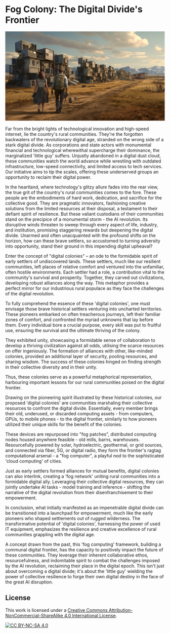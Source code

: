 # Fog Colony: The Digital Divide's Frontier

<img src="../assets/fog_colony.png" width="704" />

Far from the bright lights of technological innovation and high-speed internet, lie the country's rural communities. They're the forgotten backwaters of the revolutionary digital age, stranded on the wrong side of a stark digital divide. As corporations and state actors with monumental financial and technological wherewithal supercharge their dominance, the marginalized 'little guy' suffers. Unjustly abandoned in a digital dust cloud, these communities watch the world advance while wrestling with outdated infrastructure, low-speed connectivity, and limited access to tech services. Our initiative aims to tip the scales, offering these underserved groups an opportunity to reclaim their digital power.

In the heartland, where technology's glitzy allure fades into the rear view, the true grit of the country's rural communities comes to the fore. These people are the embodiments of hard work, dedication, and sacrifice for the collective good. They are pragmatic innovators, fashioning creative solutions from the limited resources at their disposal, a testament to their defiant spirit of resilience. But these valiant custodians of their communities stand on the precipice of a monumental storm - the AI revolution. Its disruptive winds threaten to sweep through every aspect of life, industry, and institution, promising staggering rewards but deepening the digital divide. Unarmed and often unacquainted with the profound shifts on the horizon, how can these brave settlers, so accustomed to turning adversity into opportunity, stand their ground in this impending digital upheaval?

Enter the concept of "digital colonies" – an ode to the formidable spirit of early settlers of undiscovered lands. These settlers, much like our resilient communities, left places of relative comfort and ventured into the unfamiliar, often hostile environments. Each settler had a role, a contribution vital to the community's survival and prosperity. Together, they carved out civilizations, developing robust alliances along the way. This metaphor provides a perfect mirror for our industrious rural populace as they face the challenges of the digital revolution.

To fully comprehend the essence of these 'digital colonies', one must envisage those brave historical settlers venturing into uncharted territories. These pioneers embarked on often treacherous journeys, left their familiar zones of comfort, and confronted the myriad unknowns that lay before them. Every individual bore a crucial purpose, every skill was put to fruitful use, ensuring the survival and the ultimate thriving of the colony.

They exhibited unity, showcasing a formidable sense of collaboration to develop a thriving civilization against all odds, utilising the scarce resources on offer ingeniously. The formation of alliances with other, like-minded colonies, provided an additional layer of security, pooling resources, and sharing wisdom. The success of these colonies hinged on finding strength in their collective diversity and in their unity.

Thus, these colonies serve as a powerful metaphorical representation, harbouring important lessons for our rural communities poised on the digital frontier.

Drawing on the pioneering spirit illustrated by these historical colonies, our proposed 'digital colonies' are communities marshaling their collective resources to confront the digital divide. Essentially, every member brings their old, underused, or discarded computing assets - from computers, GPUs, to mobile phones - to the digital frontier, similarly to how pioneers utilized their unique skills for the benefit of the colonies.

These devices are repurposed into "fog patches", distributed computing nodes housed anywhere feasible - old mills, barns, warehouses. Resourcefully powered by solar, hydroelectric, geothermal, or grid sources, and connected via fiber, 5G, or digital radio, they form the frontier's ragtag computational arsenal - a "fog computer", a playful nod to the sophisticated 'cloud computing' of cities.

Just as early settlers formed alliances for mutual benefits, digital colonies can also interlink, creating a 'fog network' uniting rural communities into a formidable digital ally. Leveraging their collective digital resources, they can jointly undertake AI tasks - model training and inference - shifting the narrative of the digital revolution from their disenfranchisement to their empowerment.

In conclusion, what initially manifested as an impenetrable digital divide can be transitioned into a launchpad for empowerment, much like the early pioneers who shaped settlements out of rugged wilderness. The transformative potential of 'digital colonies', harnessing the power of used IT equipment, emphasizes the resilience and creative excellence of rural communities grappling with the digital age.

A concept drawn from the past, this 'fog computing' framework, building a communal digital frontier, has the capacity to positively impact the future of these communities. They leverage their inherent collaborative ethos, resourcefulness, and indomitable spirit to combat the challenges imposed by the AI revolution, reclaiming their place in the digital epoch. This isn't just about overcoming a digital divide; it's about the 'little guy' wielding the power of collective resilience to forge their own digital destiny in the face of the great AI disruption.

## License

This work is licensed under a
[Creative Commons Attribution-NonCommercial-ShareAlike 4.0 International License][cc-by-nc-sa].

[![CC BY-NC-SA 4.0][cc-by-nc-sa-image]][cc-by-nc-sa]

[cc-by-nc-sa]: http://creativecommons.org/licenses/by-nc-sa/4.0/
[cc-by-nc-sa-image]: https://licensebuttons.net/l/by-nc-sa/4.0/88x31.png
[cc-by-nc-sa-shield]: https://img.shields.io/badge/License-CC%20BY--NC--SA%204.0-lightgrey.svg
